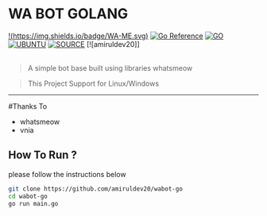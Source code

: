 # WA BOT GOLANG
[!(https://img.shields.io/badge/WA-ME.svg)](https://wa.me/6287852104) 
[![Go Reference](https://pkg.go.dev/badge/go.ramdanhere.dev/whatsrhyno.svg)](https://pkg.go.dev/go.ramdanhere.dev/whatsrhyno)
[![GO](https://img.shields.io/badge/golang-v1.18-blue)](https://go.dev/) [![UBUNTU](https://img.shields.io/badge/ubuntu-v20.04-orange)](https://releases.ubuntu.com/impish/) [![SOURCE](https://img.shields.io/badge/tulir-2.2208.14-lightgrey)](https://github.com/tulir/whatsmeow) [![amiruldev20]]<br><br>

> A simple bot base built using libraries whatsmeow

> This Project Support for Linux/Windows

----
#Thanks To
- whatsmeow
- vnia

## How To Run ?
please follow the instructions below
```bash
git clone https://github.com/amiruldev20/wabot-go
cd wabot-go
go run main.go
```
